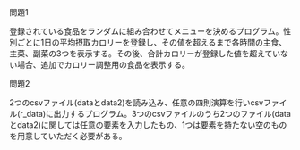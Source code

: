 問題1

登録されている食品をランダムに組み合わせてメニューを決めるプログラム。性別ごとに1日の平均摂取カロリーを登録し、その値を超えるまで各時間の主食、主菜、副菜の3つを表示する。その後、合計カロリーが登録した値を超えていない場合、追加でカロリー調整用の食品を表示する。

問題2

2つのcsvファイル(dataとdata2)を読み込み、任意の四則演算を行いcsvファイル(r_data)に出力するプログラム。3つのcsvファイルのうち2つのファイル(dataとdata2)に関しては任意の要素を入力したもの、1つは要素を持たない空のものを用意していただく必要がある。

